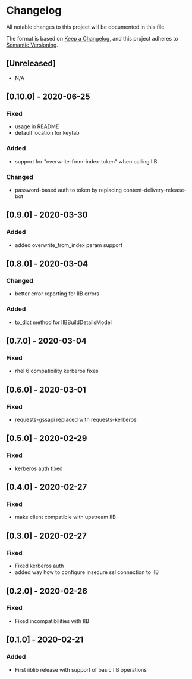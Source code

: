 # Changelog

All notable changes to this project will be documented in this file.

The format is based on [Keep a Changelog](https://keepachangelog.com/en/1.0.0/),
and this project adheres to [Semantic Versioning](https://semver.org/spec/v2.0.0.html).

## [Unreleased]

- N/A

## [0.10.0] - 2020-06-25

### Fixed

- usage in README
- default location for keytab

### Added

- support for "overwrite-from-index-token" when calling IIB

### Changed

- password-based auth to token by replacing content-delivery-release-bot

## [0.9.0] - 2020-03-30

### Added

- added overwrite_from_index param support

## [0.8.0] - 2020-03-04

### Changed

- better error reporting for IIB errors

### Added

- to_dict method for IIBBuildDetailsModel

## [0.7.0] - 2020-03-04

### Fixed

- rhel 6 compatibility kerberos fixes

## [0.6.0] - 2020-03-01

### Fixed

- requests-gssapi replaced with requests-kerberos

## [0.5.0] - 2020-02-29

### Fixed

- kerberos auth fixed

## [0.4.0] - 2020-02-27

### Fixed

- make client compatible with upstream IIB

## [0.3.0] - 2020-02-27

### Fixed

- Fixed kerberos auth
- added way how to configure insecure ssl connection to IIB

## [0.2.0] - 2020-02-26

### Fixed

- Fixed incompatibilities with IIB

## [0.1.0] - 2020-02-21

### Added
- First iiblib release with support of basic IIB operations
